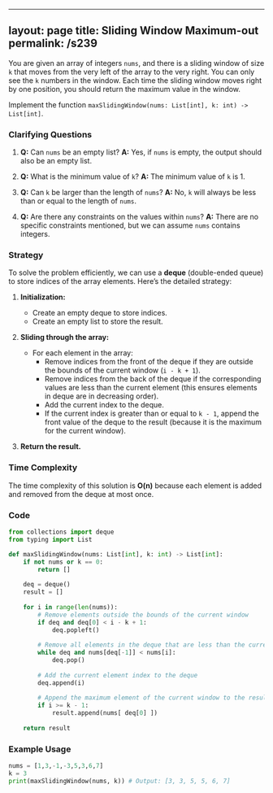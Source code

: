 
---
layout: page
title:  Sliding Window Maximum-out
permalink: /s239
---

You are given an array of integers `nums`, and there is a sliding window of size `k` that moves from the very left of the array to the very right. You can only see the `k` numbers in the window. Each time the sliding window moves right by one position, you should return the maximum value in the window.

Implement the function `maxSlidingWindow(nums: List[int], k: int) -> List[int]`.

### Clarifying Questions

1. **Q:** Can `nums` be an empty list?
   **A:** Yes, if `nums` is empty, the output should also be an empty list.

2. **Q:** What is the minimum value of `k`?
   **A:** The minimum value of `k` is 1.

3. **Q:** Can `k` be larger than the length of `nums`?
   **A:** No, `k` will always be less than or equal to the length of `nums`.

4. **Q:** Are there any constraints on the values within `nums`?
   **A:** There are no specific constraints mentioned, but we can assume `nums` contains integers.

### Strategy

To solve the problem efficiently, we can use a **deque** (double-ended queue) to store indices of the array elements. Here’s the detailed strategy:

1. **Initialization:**
   - Create an empty deque to store indices.
   - Create an empty list to store the result.
  
2. **Sliding through the array:**
   - For each element in the array:
     - Remove indices from the front of the deque if they are outside the bounds of the current window (`i - k + 1`).
     - Remove indices from the back of the deque if the corresponding values are less than the current element (this ensures elements in deque are in decreasing order).
     - Add the current index to the deque.
     - If the current index is greater than or equal to `k - 1`, append the front value of the deque to the result (because it is the maximum for the current window).

3. **Return the result.**

### Time Complexity

The time complexity of this solution is **O(n)** because each element is added and removed from the deque at most once.

### Code

```python
from collections import deque
from typing import List

def maxSlidingWindow(nums: List[int], k: int) -> List[int]:
    if not nums or k == 0:
        return []
    
    deq = deque()
    result = []
    
    for i in range(len(nums)):
        # Remove elements outside the bounds of the current window
        if deq and deq[0] < i - k + 1:
            deq.popleft()
        
        # Remove all elements in the deque that are less than the current element
        while deq and nums[deq[-1]] < nums[i]:
            deq.pop()
        
        # Add the current element index to the deque
        deq.append(i)
        
        # Append the maximum element of the current window to the result
        if i >= k - 1:
            result.append(nums[ deq[0] ])
    
    return result
```

### Example Usage

```python
nums = [1,3,-1,-3,5,3,6,7]
k = 3
print(maxSlidingWindow(nums, k)) # Output: [3, 3, 5, 5, 6, 7]
```
